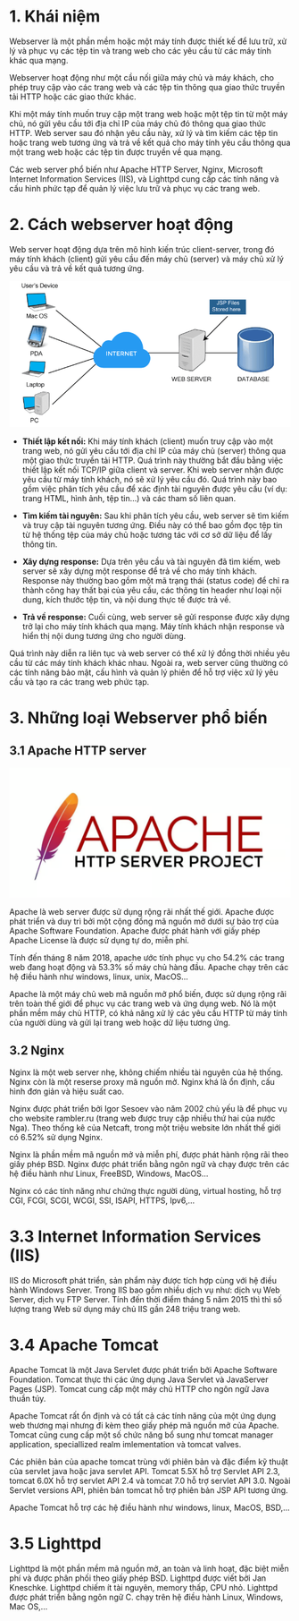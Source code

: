 # 1. Khái niệm
Webserver là một phần mềm hoặc một máy tính được thiết kế để lưu trữ, xử lý và phục vụ các tệp tin và trang web cho các yêu cầu từ các máy tính khác qua mạng. 

Webserver hoạt động như một cầu nối giữa máy chủ và máy khách, cho phép truy cập vào các trang web và các tệp tin thông qua giao thức truyền tải HTTP hoặc các giao thức khác.

Khi một máy tính muốn truy cập một trang web hoặc một tệp tin từ một máy chủ, nó gửi yêu cầu tới địa chỉ IP của máy chủ đó thông qua giao thức HTTP. Web server sau đó nhận yêu cầu này, xử lý và tìm kiếm các tệp tin hoặc trang web tương ứng và trả về kết quả cho máy tính yêu cầu thông qua một trang web hoặc các tệp tin được truyền về qua mạng.

Các web server phổ biến như Apache HTTP Server, Nginx, Microsoft Internet Information Services (IIS), và Lighttpd cung cấp các tính năng và cấu hình phức tạp để quản lý việc lưu trữ và phục vụ các trang web.
# 2. Cách webserver hoạt động
Web server hoạt động dựa trên mô hình kiến trúc client-server, trong đó máy tính khách (client) gửi yêu cầu đến máy chủ (server) và máy chủ xử lý yêu cầu và trả về kết quả tương ứng.

![](../imgs/5.png)

- **Thiết lập kết nối:** Khi máy tính khách (client) muốn truy cập vào một trang web, nó gửi yêu cầu tới địa chỉ IP của máy chủ (server) thông qua một giao thức truyền tải HTTP. Quá trình này thường bắt đầu bằng việc thiết lập kết nối TCP/IP giữa client và server. Khi web server nhận được yêu cầu từ máy tính khách, nó sẽ xử lý yêu cầu đó. Quá trình này bao gồm việc phân tích yêu cầu để xác định tài nguyên được yêu cầu (ví dụ: trang HTML, hình ảnh, tệp tin...) và các tham số liên quan.

- **Tìm kiếm tài nguyên:** Sau khi phân tích yêu cầu, web server sẽ tìm kiếm và truy cập tài nguyên tương ứng. Điều này có thể bao gồm đọc tệp tin từ hệ thống tệp của máy chủ hoặc tương tác với cơ sở dữ liệu để lấy thông tin.

- **Xây dựng response:** Dựa trên yêu cầu và tài nguyên đã tìm kiếm, web server sẽ xây dựng một response để trả về cho máy tính khách. Response này thường bao gồm một mã trạng thái (status code) để chỉ ra thành công hay thất bại của yêu cầu, các thông tin header như loại nội dung, kích thước tệp tin, và nội dung thực tế được trả về.

- **Trả về response:** Cuối cùng, web server sẽ gửi response được xây dựng trở lại cho máy tính khách qua mạng. Máy tính khách nhận response và hiển thị nội dung tương ứng cho người dùng.

Quá trình này diễn ra liên tục và web server có thể xử lý đồng thời nhiều yêu cầu từ các máy tính khách khác nhau. Ngoài ra, web server cũng thường có các tính năng bảo mật, cấu hình và quản lý phiên để hỗ trợ việc xử lý yêu cầu và tạo ra các trang web phức tạp.
# 3. Những loại Webserver phổ biến
## 3.1 Apache HTTP server
![](../imgs/3.png)

Apache là web server được sử dụng rộng rãi nhất thế giới. Apache được phát triển và duy trì bởi một cộng đồng mã nguồn mở dưới sự bảo trợ của Apache Software Foundation. Apache được phát hành với giấy phép Apache License là được sử dụng tự do, miễn phí.

Tính đến tháng 8 năm 2018, apache ước tính phục vụ cho 54.2% các trang web đang hoạt động và 53.3% số máy chủ hàng đầu. Apache chạy trên các hệ điều hành như windows, linux, unix, MacOS…

Apache là một máy chủ web mã nguồn mở phổ biến, được sử dụng rộng rãi trên toàn thế giới để phục vụ các trang web và ứng dụng web. Nó là một phần mềm máy chủ HTTP, có khả năng xử lý các yêu cầu HTTP từ máy tính của người dùng và gửi lại trang web hoặc dữ liệu tương ứng.
## 3.2 Nginx
Nginx là một web server nhẹ, không chiếm nhiều tài nguyên của hệ thống. Nginx còn là một reserse proxy mã nguồn mở. Nginx khá là ổn định, cấu hình đơn giản và hiệu suất cao.

Nginx được phát triển bởi Igor Sesoev vào năm 2002 chủ yếu là để phục vụ cho website rambler.ru (trang web được truy cập nhiều thứ hai của nước Nga). Theo thống kê của Netcaft, trong một triệu website lớn nhất thế giới có 6.52% sử dụng Nginx.

Nginx là phần mềm mã nguồn mở và miễn phí, được phát hành rộng rãi theo giấy phép BSD. Nginx được phát triển bằng ngôn ngữ  và chạy được trên các hệ điều hành như Linux, FreeBSD, Windows, MacOS…

Nginx có các tính năng như chứng thực người dùng, virtual hosting, hỗ trợ CGI, FCGI, SCGI, WCGI, SSI, ISAPI, HTTPS, Ipv6,…
# 3.3 Internet Information Services (IIS)
IIS do Microsoft phát triển, sản phẩm này được tích hợp cùng với hệ điều hành Windows Server. Trong IIS bao gồm nhiều dịch vụ như: dịch vụ Web Server, dịch vụ FTP Server. Tính đến thời điểm tháng 5 năm 2015 thì thì số lượng trang Web sử dụng máy chủ IIS gần 248 triệu trang web.

# 3.4 Apache Tomcat
Apache Tomcat là một Java Servlet được phát triển bởi Apache Software Foundation. Tomcat thực thi các ứng dụng Java Servlet và JavaServer Pages (JSP). Tomcat cung cấp một máy chủ HTTP cho ngôn ngữ Java thuần túy.

Apache Tomcat rất ổn định và có tất cả các tính năng của một ứng dụng web thương mại nhưng đi kèm theo giấy phép mã nguồn mở của Apache. Tomcat cũng cung cấp một số chức năng bổ sung như tomcat manager application, speciallized realm imlementation và tomcat valves.

Các phiên bản của apache tomcat trùng với phiên bản và đặc điểm kỹ thuật của servlet java hoặc java servlet API. Tomcat 5.5X hỗ trợ Servlet API 2.3, tomcat 6.0X hỗ trợ servlet API 2.4 và tomcat 7.0 hỗ trợ servlet API 3.0. Ngoài Servlet versions API, phiên bản tomcat hỗ trợ phiên bản JSP API tương ứng.

Apache Tomcat hỗ trợ các hệ điều hành như windows, linux, MacOS, BSD,…
# 3.5 Lighttpd
Lighttpd là một phần mềm mã nguồn mở, an toàn và linh hoạt, đặc biệt miễn phí và được phân phối theo giấy phép BSD. Lighttpd được viết bởi Jan Kneschke. Lighttpd chiếm ít tài nguyên, memory thấp, CPU nhỏ. Lighttpd được phát triển bằng ngôn ngữ C. chạy trên hệ điều hành Linux, Windows, Mac OS,…
